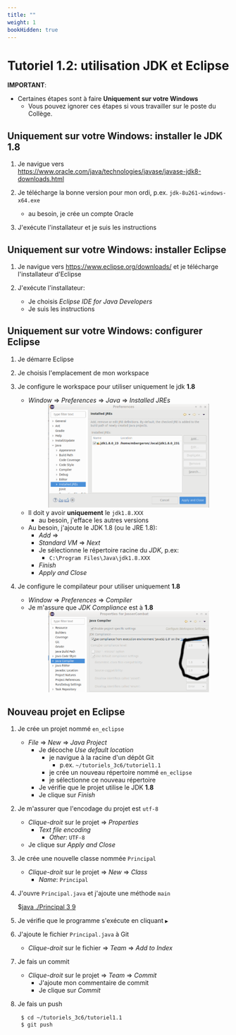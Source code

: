 ```yaml
---
title: ""
weight: 1
bookHidden: true
---
```



# Tutoriel 1.2: utilisation JDK et Eclipse

**IMPORTANT**: 

* Certaines étapes sont à faire **Uniquement sur votre Windows**
	* Vous pouvez ignorer ces étapes si vous travailler sur le poste du Collège.


## Uniquement sur votre Windows: installer le JDK 1.8

1. Je navigue vers <a target="_blank" href="https://www.oracle.com/java/technologies/javase/javase-jdk8-downloads.html">https://www.oracle.com/java/technologies/javase/javase-jdk8-downloads.html</a>

1. Je télécharge la bonne version pour mon ordi, p.ex. `jdk-8u261-windows-x64.exe`
    * au besoin, je crée un compte Oracle

1. J'exécute l'installateur et je suis les instructions

<!--

## Uniquement sur votre Windows: configurer GitBash

1. J'ouvre une fenêtre GitBash

1. Je crée le fichier `~/.bash_profile` avec le chemin vers le `jdk`

		$ ls -Qd /c/Program\ Files/Java/jdk1.8.XXX/ >> ~/.bash_profile

	* Je dois faire $[kbd](Tab) pour auto-compléter 
	* Je dois obtenir le vrai chemin sans `XXX`

1. J'ouvre `~/.bash_profile` et je m'assure d'avoir:

        $ EDITEUR ~/.bash_profile

            export JAVA_HOME="/c/Program Files/Java/jdk1.8.XXX"/
            export PATH=$JAVA_HOME/bin:$PATH


    * où `EDITEUR` est l'éditeur de votre choix: `vim`, `nano`, `vscode`, ...
    * J'écris exactement `JAVA_HOME` et `PATH`

1. Je redémarre GitBash ou je recharge la configuration:

        $ source ~/.bash_profile

1. Je vérifie que `javac` et `java` s'exécute:

        $ javac 
        $ java

1. Je vérifie que la version est bien **1.8**:

        $ javac -version

            javac 1.8.0_261

-->

## Uniquement sur votre Windows: installer Eclipse

1. Je navigue vers <a href="https://www.eclipse.org/downloads/">https://www.eclipse.org/downloads/</a> et je télécharge l'installateur d'Eclipse

1. J'exécute l'installateur:
    * Je choisis *Eclipse IDE for Java Developers*
    * Je suis les instructions

## Uniquement sur votre Windows: configurer Eclipse

1. Je démarre Eclipse

1. Je choisis l'emplacement de mon workspace

1. Je configure le workspace pour utiliser uniquement le jdk **1.8**

    * *Window* => *Preferences* => *Java* => *Installed JREs*
	    <center>
		    <img width="80%" src="eclipse01.png">
	    </center>
    * Il doit y avoir **uniquement** le `jdk1.8.XXX`
        * au besoin, j'efface les autres versions
    * Au besoin, j'ajoute le JDK 1.8 (ou le JRE 1.8):
	    * *Add* =>
	    * *Standard VM* => *Next*
	    * Je sélectionne le répertoire racine du *JDK*, p.ex: 
		    * `C:\Program Files\Java\jdk1.8.XXX`
	    * *Finish*
	    * *Apply and Close*

1. Je configure le compilateur pour utiliser uniquement **1.8**

    * *Window* => *Preferences* => *Compiler*
    * Je m'assure que *JDK Compliance* est à **1.8**
	    <center>
		    <img width="80%" src="eclipse02.png">
	    </center>


<!--

## Uniquement sur votre Windows: nouveau projet en Bash


1. Je navigue à la racine d'un dépôt Git, p.ex.

        $ cd ~/tutoriels_3c6/tutoriel1.1

1. Je crée le répertoire racine du nouveau projet

        $ mkdir en_bash

1. Je navigue à l'intérieur de ce nouveau répertoire

        $ cd en_bash

1. Je crée les répertoires pour les fichiers `.java` et `.class`

        $ mkdir src
        $ mkdir bin

1. Je crée les répertoire pour un paquet `en_bash`

        $ mkdir src/en_bash
        $ mkdir bin/en_bash

1. Je crée un nouveau fichier `Principal.java`

        $ touch src/en_bash/Principal.java

1. J'ajoute le code pour la classe `Principal.java` et la méthode `main`

        $ EDITEUR src/en_bash/Principal.java

    $[java ./Principal]()

1. J'ajoute un script pour compiler

        $ EDITEUR compiler.sh

            javac src/en_bash/Principal.java
            mv src/en_bash/Principal.class bin/en_bash/


1. J'ajoute un script pour exécuter

        $ EDITEUR executer.sh

            java -cp bin en_bash.Principal

1. Je vérifie que le programme compile et exécute sans erreur

        $ sh compiler.sh
        $ sh executer.sh

            Bonjour!

1. J'ajoute le fichier `Principal.java` dans Git

        $ git add src/en_bash/Principal.java

1. Je fais un commit

        $ git commit 
        $ git push

1. J'ajoute un fichier `.gitignore`

        $ EDITEUR .gitignore

            bin

1. J'ajoute les autres fichiers dans Git

        $ git add .

1. Je fais un deuxième commit

        $ git commit -a
        $ git push

-->

    

## Nouveau projet en Eclipse

1. Je crée un projet nommé `en_eclipse`
    * *File* => *New* => *Java Project*
        * Je décoche *Use default location*
            * je navigue à la racine d'un dépôt Git
                * p.ex. `~/tutoriels_3c6/tutoriel1.1`
            * je crée un nouveau répertoire nommé `en_eclipse`
            * je sélectionne ce nouveau répertoire
        * Je vérifie que le projet utilise le JDK **1.8**
        * Je clique sur *Finish*

1. Je m'assurer que l'encodage du projet est `utf-8`
    * *Clique-droit* sur le projet => *Properties*
        * *Text file encoding* 
            * *Other*: `UTF-8`
    * Je clique sur *Apply and Close*

1. Je crée une nouvelle classe nommée `Principal`
    * *Clique-droit* sur le projet => *New* => *Class*
        *  *Name*: `Principal`

1. J'ouvre `Principal.java` et j'ajoute une méthode `main`

    $[java ./Principal 3 9]()

1. Je vérifie que le programme s'exécute en cliquant `▶`

1. J'ajoute le fichier `Principal.java` à Git
    * *Clique-droit* sur le fichier => *Team* => *Add to Index*

1. Je fais un commit
    * *Clique-droit* sur le projet => *Team* => *Commit*
        * J'ajoute mon commentaire de commit
        * Je clique sur *Commit*

1. Je fais un push

        $ cd ~/tutoriels_3c6/tutoriel1.1
		$ git push



        









